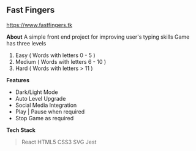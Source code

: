 ## Fast Fingers ##

https://www.fastfingers.tk

**About**
 A simple front end project for improving user's typing skills
 Game has three levels 

 1. Easy  		 ( Words with letters 0 - 5 ) 
 2. Medium  ( Words with letters 6 - 10 )
 3. Hard 		 ( Words with letters > 11 )

**Features**

- Dark/Light Mode
- Auto Level Upgrade
- Social Media Integration
- Play | Pause when required
- Stop Game as required

**Tech Stack**

> React 
> HTML5
> CSS3
> SVG
> Jest
